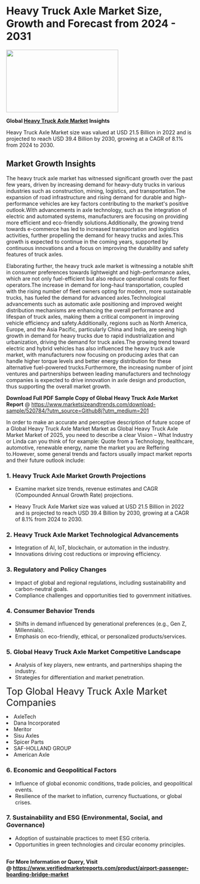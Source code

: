 <H1>Heavy Truck Axle Market Size, Growth and Forecast from 2024 - 2031</H1><img class="aligncenter size-medium wp-image-584254" src="https://thirdeyenews.in/wp-content/uploads/2024/09/Global-Market-Research-300x168.jpeg" alt="" width="300" height="168" /><p><strong>Global&nbsp;<a href="https://www.marketsizeandtrends.com/download-sample/520784/?utm_source=Github8j?utm_medium=201">Heavy Truck Axle Market</a> Insights</strong></p><p>Heavy Truck Axle Market size was valued at USD 21.5 Billion in 2022 and is projected to reach USD 39.4 Billion by 2030, growing at a CAGR of 8.1% from 2024 to 2030.</p><p><h2>Market Growth Insights</h2> <p>The heavy truck axle market has witnessed significant growth over the past few years, driven by increasing demand for heavy-duty trucks in various industries such as construction, mining, logistics, and transportation.The expansion of road infrastructure and rising demand for durable and high-performance vehicles are key factors contributing to the market's positive outlook.With advancements in axle technology, such as the integration of electric and automated systems, manufacturers are focusing on providing more efficient and eco-friendly solutions.Additionally, the growing trend towards e-commerce has led to increased transportation and logistics activities, further propelling the demand for heavy trucks and axles.This growth is expected to continue in the coming years, supported by continuous innovations and a focus on improving the durability and safety features of truck axles.</p> <p>Elaborating further, the heavy truck axle market is witnessing a notable shift in consumer preferences towards lightweight and high-performance axles, which are not only fuel-efficient but also reduce operational costs for fleet operators.The increase in demand for long-haul transportation, coupled with the rising number of fleet owners opting for modern, more sustainable trucks, has fueled the demand for advanced axles.Technological advancements such as automatic axle positioning and improved weight distribution mechanisms are enhancing the overall performance and lifespan of truck axles, making them a critical component in improving vehicle efficiency and safety.Additionally, regions such as North America, Europe, and the Asia Pacific, particularly China and India, are seeing high growth in demand for heavy trucks due to rapid industrialization and urbanization, driving the demand for truck axles.The growing trend toward electric and hybrid vehicles has also influenced the heavy truck axle market, with manufacturers now focusing on producing axles that can handle higher torque levels and better energy distribution for these alternative fuel-powered trucks.Furthermore, the increasing number of joint ventures and partnerships between leading manufacturers and technology companies is expected to drive innovation in axle design and production, thus supporting the overall market growth.<p><span class=""><strong>Download Full PDF Sample Copy of Global Heavy Truck Axle Market Report</strong> @ <a href="https://www.marketsizeandtrends.com/download-sample/520784/?utm_source=Github8j?utm_medium=201" target="_blank">https://www.marketsizeandtrends.com/download-sample/520784/?utm_source=Github8j?utm_medium=201</a></span></p><p>In order to make an accurate and perceptive description of future scope of a Global&nbsp;Heavy Truck Axle Market Market as Global&nbsp;Heavy Truck Axle Market Market of 2025, you need to describe a clear Vision &ndash; What Industry or Linda can you think of for example: Quote from a Technology, healthcare, automotive, renewable energy, name the market you are Reffering to.However, some general trends and factors usually impact market reports and their future outlook include:</p><h3>1.&nbsp;<strong>Heavy Truck Axle Market Growth Projections</strong></h3><ul><li>Examine market size trends, revenue estimates and CAGR (Compounded Annual Growth Rate) projections.</li><li><p>Heavy Truck Axle Market size was valued at USD 21.5 Billion in 2022 and is projected to reach USD 39.4 Billion by 2030, growing at a CAGR of 8.1% from 2024 to 2030.</p></li></ul><h3>2.&nbsp;<strong>Heavy Truck Axle Market Technological Advancements</strong></h3><ul><li>Integration of AI, IoT, blockchain, or automation in the industry.</li><li>Innovations driving cost reductions or improving efficiency.</li></ul><h3>3.&nbsp;<strong>Regulatory and Policy Changes</strong></h3><ul><li>Impact of global and regional regulations, including sustainability and carbon-neutral goals.</li><li>Compliance challenges and opportunities tied to government initiatives.</li></ul><h3>4.&nbsp;<strong>Consumer Behavior Trends</strong></h3><ul><li>Shifts in demand influenced by generational preferences (e.g., Gen Z, Millennials).</li><li>Emphasis on eco-friendly, ethical, or personalized products/services.</li></ul><h3>5.&nbsp;<strong>Global Heavy Truck Axle Market Competitive Landscape</strong></h3><ul><li>Analysis of key players, new entrants, and partnerships shaping the industry.</li><li>Strategies for differentiation and market penetration.</li></ul><p data-pm-slice="1 1 []"><span style="color: inherit; font-family: inherit; font-size: 25px;">Top Global Heavy Truck Axle Market Companies</span></p><div class="" data-test-id=""><p><li>AxleTech</li><li> Dana Incorporated</li><li> Meritor</li><li> Sisu Axles</li><li> Spicer Parts</li><li> SAF-HOLLAND GROUP</li><li> American Axle</li></p></div><h3>6.&nbsp;<strong>Economic and Geopolitical Factors</strong></h3><ul><li>Influence of global economic conditions, trade policies, and geopolitical events.</li><li>Resilience of the market to inflation, currency fluctuations, or global crises.</li></ul><h3>7.&nbsp;<strong>Sustainability and ESG (Environmental, Social, and Governance)</strong></h3><ul><li>Adoption of sustainable practices to meet ESG criteria.</li><li>Opportunities in green technologies and circular economy principles.</li></ul><h2><strong style="font-size: 14px;">For More Information or Query, Visit @&nbsp;</strong><a style="background-color: #ffffff; font-size: 14px;" href="https://www.marketsizeandtrends.com/report/heavy-truck-axle-market/" target="_blank">https://www.verifiedmarketreports.com/product/airport-passenger-boarding-bridge-market</a></h2>